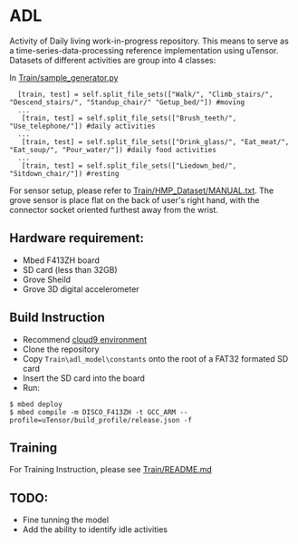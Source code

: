 # ADL

  Activity of Daily living work-in-progress repository. This means to serve as a time-series-data-processing reference implementation using uTensor. Datasets of different activities are group into 4 classes:

In [Train/sample_generator.py](https://github.com/neil-tan/ADL_demo/blob/master/Train/sample_generator.py)
```
  [train, test] = self.split_file_sets(["Walk/", "Climb_stairs/", "Descend_stairs/", "Standup_chair/" "Getup_bed/"]) #moving
  ...
   [train, test] = self.split_file_sets(["Brush_teeth/",  "Use_telephone/"]) #daily activities
  ...
   [train, test] = self.split_file_sets(["Drink_glass/", "Eat_meat/", "Eat_soup/", "Pour_water/"]) #daily food activities
  ...
   [train, test] = self.split_file_sets(["Liedown_bed/", "Sitdown_chair/"]) #resting
```

For sensor setup, please refer to [Train/HMP_Dataset/MANUAL.txt](https://github.com/neil-tan/ADL_demo/blob/master/Train/HMP_Dataset/MANUAL.txt). The grove sensor is place flat on the back of user's right hand, with the connector socket oriented furthest away from the wrist.



## Hardware requirement:

  - Mbed F413ZH board
  - SD card (less than 32GB)
  - Grove Sheild
  - Grove 3D digital accelerometer

## Build Instruction
- Recommend [cloud9 environment](https://github.com/uTensor/cloud9-installer)
- Clone the repository
- Copy `Train\adl_model\constants` onto the root of a FAT32 formated SD card
- Insert the SD card into the board
- Run:
```
$ mbed deploy
$ mbed compile -m DISCO_F413ZH -t GCC_ARM --profile=uTensor/build_profile/release.json -f
```

## Training
For Training Instruction, please see [Train/README.md](https://github.com/neil-tan/ADL_demo/blob/master/Train/README.md)

## TODO:
- Fine tunning the model
- Add the ability to identify idle activities


